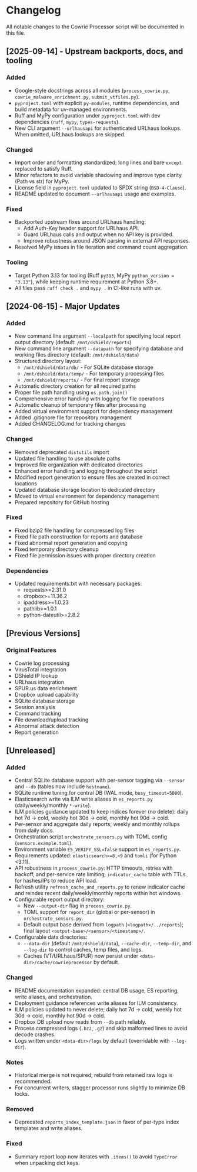 # Changelog

All notable changes to the Cowrie Processor script will be documented in this file.

## [2025-09-14] - Upstream backports, docs, and tooling

### Added
- Google-style docstrings across all modules (`process_cowrie.py`, `cowrie_malware_enrichment.py`, `submit_vtfiles.py`).
- `pyproject.toml` with explicit `py-modules`, runtime dependencies, and build metadata for uv-managed environments.
- Ruff and MyPy configuration under `pyproject.toml` with dev dependencies (`ruff`, `mypy`, `types-requests`).
- New CLI argument `--urlhausapi` for authenticated URLhaus lookups. When omitted, URLhaus lookups are skipped.

### Changed
- Import order and formatting standardized; long lines and bare `except` replaced to satisfy Ruff.
- Minor refactors to avoid variable shadowing and improve type clarity (Path vs str) for MyPy.
- License field in `pyproject.toml` updated to SPDX string (`BSD-4-Clause`).
- README updated to document `--urlhausapi` usage and examples.

### Fixed
- Backported upstream fixes around URLhaus handling:
  - Add Auth-Key header support for URLhaus API.
  - Guard URLhaus calls and output when no API key is provided.
  - Improve robustness around JSON parsing in external API responses.
- Resolved MyPy issues in file iteration and command count aggregation.

### Tooling
- Target Python 3.13 for tooling (Ruff `py313`, MyPy `python_version = "3.13"`), while keeping runtime requirement at Python 3.8+.
- All files pass `ruff check .` and `mypy .` in CI-like runs with uv.

## [2024-06-15] - Major Updates

### Added
- New command line argument `--localpath` for specifying local report output directory (default: `/mnt/dshield/reports`)
- New command line argument `--datapath` for specifying database and working files directory (default: `/mnt/dshield/data`)
- Structured directory layout:
  - `/mnt/dshield/data/db/` - For SQLite database storage
  - `/mnt/dshield/data/temp/` - For temporary processing files
  - `/mnt/dshield/reports/` - For final report storage
- Automatic directory creation for all required paths
- Proper file path handling using `os.path.join()`
- Comprehensive error handling with logging for file operations
- Automatic cleanup of temporary files after processing
- Added virtual environment support for dependency management
- Added .gitignore file for repository management
- Added CHANGELOG.md for tracking changes

### Changed
- Removed deprecated `distutils` import
- Updated file handling to use absolute paths
- Improved file organization with dedicated directories
- Enhanced error handling and logging throughout the script
- Modified report generation to ensure files are created in correct locations
- Updated database storage location to dedicated directory
- Moved to virtual environment for dependency management
- Prepared repository for GitHub hosting

### Fixed
- Fixed bzip2 file handling for compressed log files
- Fixed file path construction for reports and database
- Fixed abnormal report generation and copying
- Fixed temporary directory cleanup
- Fixed file permission issues with proper directory creation

### Dependencies
- Updated requirements.txt with necessary packages:
  - requests>=2.31.0
  - dropbox>=11.36.2
  - ipaddress>=1.0.23
  - pathlib>=1.0.1
  - python-dateutil>=2.8.2

## [Previous Versions]

### Original Features
- Cowrie log processing
- VirusTotal integration
- DShield IP lookup
- URLhaus integration
- SPUR.us data enrichment
- Dropbox upload capability
- SQLite database storage
- Session analysis
- Command tracking
- File download/upload tracking
- Abnormal attack detection
- Report generation 
## [Unreleased]
### Added
- Central SQLite database support with per-sensor tagging via `--sensor` and `--db` (tables now include `hostname`).
- SQLite runtime tuning for central DB (WAL mode, `busy_timeout=5000`).
- Elasticsearch write via ILM write aliases in `es_reports.py` (daily/weekly/monthly `*-write`).
- ILM policies guidance updated to keep indices forever (no delete): daily hot 7d -> cold, weekly hot 30d -> cold, monthly hot 90d -> cold.
- Per-sensor and aggregate daily reports; weekly and monthly rollups from daily docs.
- Orchestration script `orchestrate_sensors.py` with TOML config (`sensors.example.toml`).
- Environment variable `ES_VERIFY_SSL=false` support in `es_reports.py`.
- Requirements updated: `elasticsearch>=8,<9` and `tomli` (for Python <3.11).
- API robustness in `process_cowrie.py`: HTTP timeouts, retries with backoff, and per-service rate limiting; `indicator_cache` table with TTLs for hashes/IPs to reduce API load.
- Refresh utility `refresh_cache_and_reports.py` to renew indicator cache and reindex recent daily/weekly/monthly reports within hot windows.
- Configurable report output directory:
  - New `--output-dir` flag in `process_cowrie.py`.
  - TOML support for `report_dir` (global or per-sensor) in `orchestrate_sensors.py`.
  - Default output base derived from `logpath` (`<logpath>/../reports`); final layout `<output-base>/<sensor>/<timestamp>/`.
- Configurable data directories:
  - `--data-dir` (default `/mnt/dshield/data`), `--cache-dir`, `--temp-dir`, and `--log-dir` to control caches, temp files, and logs.
  - Caches (VT/URLhaus/SPUR) now persist under `<data-dir>/cache/cowrieprocessor` by default.

### Changed
- README documentation expanded: central DB usage, ES reporting, write aliases, and orchestration.
- Deployment guidance references write aliases for ILM consistency.
 - ILM policies updated to never delete; daily hot 7d -> cold, weekly hot 30d -> cold, monthly hot 90d -> cold.
- Dropbox DB upload now reads from `--db` path reliably.
- Process compressed logs (`.bz2`, `.gz`) and skip malformed lines to avoid decode crashes.
- Logs written under `<data-dir>/logs` by default (overridable with `--log-dir`).

### Notes
- Historical merge is not required; rebuild from retained raw logs is recommended.
- For concurrent writers, stagger processor runs slightly to minimize DB locks.

### Removed
- Deprecated `reports_index_template.json` in favor of per-type index templates and write aliases.

### Fixed
- Summary report loop now iterates with `.items()` to avoid `TypeError` when unpacking dict keys.
